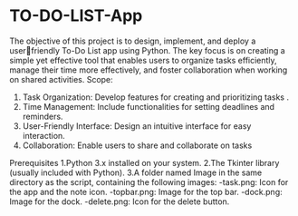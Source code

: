 # TO-DO-LIST-App
The objective of this project is to design, implement, and deploy a userfriendly To-Do List app using Python. The key focus is on creating a simple 
yet effective tool that enables users to organize tasks efficiently, manage their time more effectively, and foster collaboration when working on 
shared activities.
Scope: 
1. Task Organization: Develop features for creating and prioritizing tasks . 
2. Time Management: Include functionalities for setting deadlines and 
reminders.
3. User-Friendly Interface: Design an intuitive interface for easy 
interaction.
4. Collaboration: Enable users to share and collaborate on tasks

Prerequisites
1.Python 3.x installed on your system.
2.The Tkinter library (usually included with Python).
3.A folder named Image in the same directory as the script, containing the following images:
   -task.png: Icon for the app and the note icon.
   -topbar.png: Image for the top bar.
   -dock.png: Image for the dock.
   -delete.png: Icon for the delete button.
